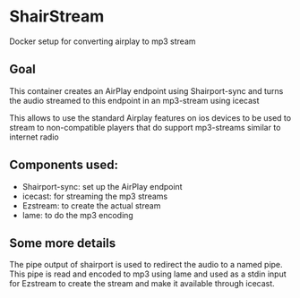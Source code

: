 # ShairStream
 Docker setup for converting airplay to mp3 stream

## Goal
This container creates an AirPlay endpoint using Shairport-sync and turns the
audio streamed to this endpoint in an mp3-stream using icecast

This allows to use the standard Airplay features on ios devices to be used to
stream to non-compatible players that do support mp3-streams similar to internet
radio

## Components used:
* Shairport-sync: set up the AirPlay endpoint
* icecast: for streaming the mp3 streams
* Ezstream: to create the actual stream
* lame: to do the mp3 encoding

## Some more details
The pipe output of shairport is used to redirect the audio to a named pipe.
This pipe is read and encoded to mp3 using lame and used as a stdin input for
Ezstream to create the stream and make it available through icecast.
